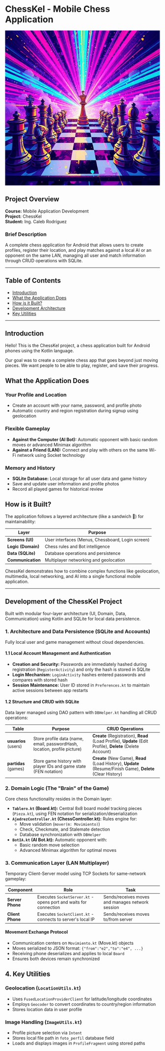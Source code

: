 # ChessKel - Mobile Chess Application

![ChessKel Logo](https://github.com/Kelunie/Desarrollo_de_Aplicaciones_para_Dispositivos_M-viles/blob/main/Semana_4/505c07b1-38f0-4a5f-bc38-ca62de98bafe.jpeg)

## Project Overview

**Course:** Mobile Application Development  
**Project:** ChessKel  
**Student:** Ing. Caleb Rodríguez

### Brief Description
A complete chess application for Android that allows users to create profiles, register their location, and play matches against a local AI or an opponent on the same LAN, managing all user and match information through CRUD operations with SQLite.

---

## Table of Contents
- [Introduction](#introduction)
- [What the Application Does](#what-the-application-does)
- [How is it Built?](#how-is-it-built)
- [Development Architecture](#development-of-the-chesskel-project)
- [Key Utilities](#key-utilities)

---

## Introduction

Hello! This is the ChessKel project, a chess application built for Android phones using the Kotlin language.

Our goal was to create a complete chess app that goes beyond just moving pieces. We want people to be able to play, register, and save their progress.

## What the Application Does

### Your Profile and Location
- Create an account with your name, password, and profile photo
- Automatic country and region registration during signup using geolocation

### Flexible Gameplay
- **Against the Computer (AI Bot):** Automatic opponent with basic random moves or advanced Minimax algorithm
- **Against a Friend (LAN):** Connect and play with others on the same Wi-Fi network using Socket technology

### Memory and History
- **SQLite Database:** Local storage for all user data and game history
- Save and update user information and profile photos
- Record all played games for historical review

## How is it Built?

The application follows a layered architecture (like a sandwich 🥪) for maintainability:

| Layer | Purpose |
|-------|---------|
| **Screens (UI)** | User interfaces (Menus, Chessboard, Login screen) |
| **Logic (Domain)** | Chess rules and Bot intelligence |
| **Data (SQLite)** | Database operations and persistence |
| **Communication** | Multiplayer networking and geolocation |

ChessKel demonstrates how to combine complex functions like geolocation, multimedia, local networking, and AI into a single functional mobile application.

---

## Development of the ChessKel Project

Built with modular four-layer architecture (UI, Domain, Data, Communication) using Kotlin and SQLite for local data persistence.

### 1. Architecture and Data Persistence (SQLite and Accounts)

Fully local user and game management without cloud dependencies.

#### 1.1 Local Account Management and Authentication

- **Creation and Security:** Passwords are immediately hashed during registration (`RegisterActivity`) and only the hash is stored in SQLite
- **Login Mechanism:** `LoginActivity` hashes entered passwords and compares with stored hash
- **Session Maintenance:** User ID stored in `Preferences.kt` to maintain active sessions between app restarts

#### 1.2 Structure and CRUD with SQLite

Data layer managed using DAO pattern with `DBHelper.kt` handling all CRUD operations:

| Table | Purpose | CRUD Operations |
|-------|---------|-----------------|
| **usuarios** (users) | Store profile data (name, email, passwordHash, location, profile picture) | **Create** (Registration), **Read** (Load Profile), **Update** (Edit Profile), **Delete** (Delete Account) |
| **partidas** (games) | Store game history with player IDs and game state (FEN notation) | **Create** (New Game), **Read** (Load History), **Update** (Resume/Finish Game), **Delete** (Clear History) |

### 2. Domain Logic (The "Brain" of the Game)

Core chess functionality resides in the Domain layer:

- **`Tablero.kt` (Board.kt):** Central 8x8 board model tracking pieces (`Pieza.kt`), using FEN notation for serialization/deserialization
- **`AjedrezController.kt` (ChessController.kt):** Rules engine for:
    - Move validation (`mover(m: Movimiento)`)
    - Check, Checkmate, and Stalemate detection
    - Database synchronization with `DBHelper`
- **`BotIA.kt` (AI Bot.kt):** Automatic opponent with:
    - Basic random move selection
    - Advanced Minimax algorithm for optimal moves

### 3. Communication Layer (LAN Multiplayer)

Temporary Client-Server model using TCP Sockets for same-network gameplay:

| Component | Role | Task |
|-----------|------|------|
| **Server Phone** | Executes `SocketServer.kt` - opens port and waits for connection | Sends/receives moves and manages network session |
| **Client Phone** | Executes `SocketClient.kt` - connects to server's local IP | Sends/receives moves to/from server |

#### Movement Exchange Protocol
- Communication centers on `Movimiento.kt` (Move.kt) objects
- Moves serialized to JSON format: `{"from":"e2","to":"e4", ...}`
- Receiving phone deserializes and applies to local `Board`
- Ensures both devices remain synchronized

## 4. Key Utilities

### Geolocation (`LocationUtils.kt`)
- Uses `FusedLocationProviderClient` for latitude/longitude coordinates
- Employs `Geocoder` to convert coordinates to country/region information
- Stores location data in user profile

### Image Handling (`ImageUtils.kt`)
- Profile picture selection via `Intent`
- Stores local file path in `foto_perfil` database field
- Loads and displays images in `ProfileFragment` using stored paths